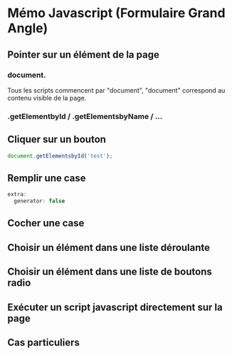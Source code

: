 # Mémo Javascript (Formulaire Grand Angle)

## Pointer sur un élément de la page
### document.
Tous les scripts commencent par "document", "document" correspond au contenu visible de la page.

### .getElementbyId / .getElementsbyName / ...



## Cliquer sur un bouton
``` javascript
document.getElementsbyId('test');
```

## Remplir une case
``` javascript
extra:
  generator: false
```

## Cocher une case

## Choisir un élément dans une liste déroulante

## Choisir un élément dans une liste de boutons radio

## Exécuter un script javascript directement sur la page

## Cas particuliers